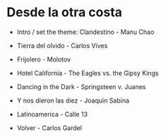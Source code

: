 # Desde la otra costa
- Intro / set the theme: Clandestino - Manu Chao

- Tierra del olvido - Carlos Vives  
- Frijolero - Molotov  
- Hotel California - The Eagles vs. the Gipsy Kings  
- Dancing in the Dark - Springsteen v. Juanes  
- Y nos dieron las diez - Joaquin Sabina  
- Latinoamerica - Calle 13  
- Volver - Carlos Gardel  